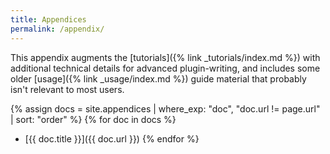 ```yaml
---
title: Appendices
permalink: /appendix/
---
```


This appendix augments the [tutorials]({% link _tutorials/index.md %}) with
additional technical details for advanced plugin-writing, and includes some
older [usage]({% link _usage/index.md %}) guide material that probably isn't
relevant to most users.

{% assign docs = site.appendices | where_exp: "doc", "doc.url != page.url" | sort: "order" %}
{% for doc in docs %}
  * [{{ doc.title }}]({{ doc.url }})
{% endfor %}
